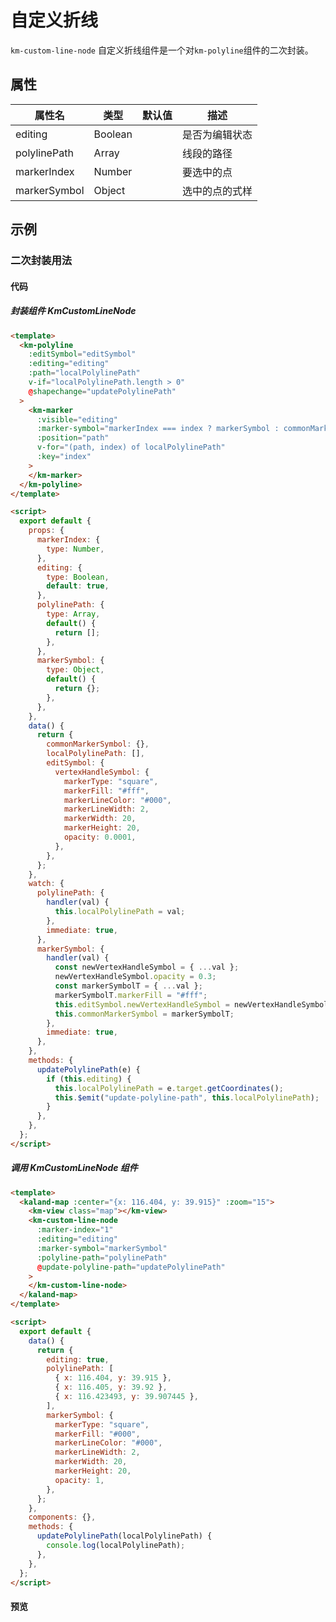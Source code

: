 # 自定义折线

`km-custom-line-node` 自定义折线组件是一个对`km-polyline`组件的二次封装。

## 属性

| 属性名       | 类型    | 默认值 | 描述           |
| ------------ | ------- | ------ | -------------- |
| editing      | Boolean |        | 是否为编辑状态 |
| polylinePath | Array   |        | 线段的路径     |
| markerIndex  | Number  |        | 要选中的点     |
| markerSymbol | Object  |        | 选中的点的式样 |

## 示例

### 二次封装用法

#### 代码

##### 封装组件 KmCustomLineNode

```html
<template>
  <km-polyline
    :editSymbol="editSymbol"
    :editing="editing"
    :path="localPolylinePath"
    v-if="localPolylinePath.length > 0"
    @shapechange="updatePolylinePath"
  >
    <km-marker
      :visible="editing"
      :marker-symbol="markerIndex === index ? markerSymbol : commonMarkerSymbol"
      :position="path"
      v-for="(path, index) of localPolylinePath"
      :key="index"
    >
    </km-marker>
  </km-polyline>
</template>

<script>
  export default {
    props: {
      markerIndex: {
        type: Number,
      },
      editing: {
        type: Boolean,
        default: true,
      },
      polylinePath: {
        type: Array,
        default() {
          return [];
        },
      },
      markerSymbol: {
        type: Object,
        default() {
          return {};
        },
      },
    },
    data() {
      return {
        commonMarkerSymbol: {},
        localPolylinePath: [],
        editSymbol: {
          vertexHandleSymbol: {
            markerType: "square",
            markerFill: "#fff",
            markerLineColor: "#000",
            markerLineWidth: 2,
            markerWidth: 20,
            markerHeight: 20,
            opacity: 0.0001,
          },
        },
      };
    },
    watch: {
      polylinePath: {
        handler(val) {
          this.localPolylinePath = val;
        },
        immediate: true,
      },
      markerSymbol: {
        handler(val) {
          const newVertexHandleSymbol = { ...val };
          newVertexHandleSymbol.opacity = 0.3;
          const markerSymbolT = { ...val };
          markerSymbolT.markerFill = "#fff";
          this.editSymbol.newVertexHandleSymbol = newVertexHandleSymbol;
          this.commonMarkerSymbol = markerSymbolT;
        },
        immediate: true,
      },
    },
    methods: {
      updatePolylinePath(e) {
        if (this.editing) {
          this.localPolylinePath = e.target.getCoordinates();
          this.$emit("update-polyline-path", this.localPolylinePath);
        }
      },
    },
  };
</script>
```

##### 调用 KmCustomLineNode 组件

```html
<template>
  <kaland-map :center="{x: 116.404, y: 39.915}" :zoom="15">
    <km-view class="map"></km-view>
    <km-custom-line-node
      :marker-index="1"
      :editing="editing"
      :marker-symbol="markerSymbol"
      :polyline-path="polylinePath"
      @update-polyline-path="updatePolylinePath"
    >
    </km-custom-line-node>
  </kaland-map>
</template>

<script>
  export default {
    data() {
      return {
        editing: true,
        polylinePath: [
          { x: 116.404, y: 39.915 },
          { x: 116.405, y: 39.92 },
          { x: 116.423493, y: 39.907445 },
        ],
        markerSymbol: {
          markerType: "square",
          markerFill: "#000",
          markerLineColor: "#000",
          markerLineWidth: 2,
          markerWidth: 20,
          markerHeight: 20,
          opacity: 1,
        },
      };
    },
    components: {},
    methods: {
      updatePolylinePath(localPolylinePath) {
        console.log(localPolylinePath);
      },
    },
  };
</script>
```

#### 预览

<doc-preview>
  <kaland-map :center="{x: 116.404, y: 39.915}" :zoom="15">
    <km-view class="map"></km-view>
    <km-custom-line-node
      :marker-index="1"
      :editing="editing"
      :marker-symbol="markerSymbol"
      :polyline-path="polylinePath"
      @update-polyline-path="updatePolylinePath"
    >
    </km-custom-line-node>
  </kaland-map>
</doc-preview>

<script>
  export default {
    data() {
      return {
        editing: true,
        polylinePath: [
          { x: 116.404, y: 39.915 },
          { x: 116.405, y: 39.92 },
          { x: 116.423493, y: 39.907445 },
        ],
        markerSymbol: {
          markerType: "square",
          markerFill: "#000",
          markerLineColor: "#000",
          markerLineWidth: 2,
          markerWidth: 20,
          markerHeight: 20,
          opacity: 1,
        },
      };
    },
    components: {},
    methods: {
      updatePolylinePath(localPolylinePath) {
        console.log(localPolylinePath);
      },
    },
  };
</script>
